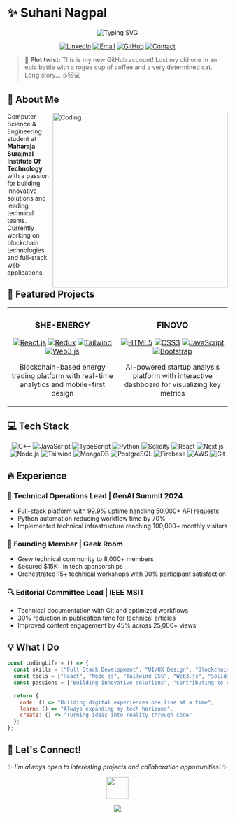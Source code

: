 # ✨ Suhani Nagpal

<div align="center">
  <img src="https://readme-typing-svg.herokuapp.com?font=Fira+Code&size=25&duration=3000&pause=1000&color=F73BFFCC&center=true&vCenter=true&width=435&lines=Full+Stack+Developer;Blockchain+Enthusiast;Technical+Lead" alt="Typing SVG" />
</div>

<p align="center">
  <a href="https://linkedin.com/in/suhani-nagpal072/"><img src="https://img.shields.io/badge/LinkedIn-0077B5?style=for-the-badge&logo=linkedin&logoColor=white" alt="LinkedIn"/></a>
  <a href="mailto:suhaningpl05@gmail.com"><img src="https://img.shields.io/badge/Email-D14836?style=for-the-badge&logo=gmail&logoColor=white" alt="Email"/></a>
  <a href="https://github.com/suhaningpl"><img src="https://img.shields.io/badge/GitHub-100000?style=for-the-badge&logo=github&logoColor=white" alt="GitHub"/></a>
  <a href="tel:+919311372005"><img src="https://img.shields.io/badge/Contact-25D366?style=for-the-badge&logo=whatsapp&logoColor=white" alt="Contact"/></a>
</p>

> 🔄 **Plot twist:** This is my new GitHub account! Lost my old one in an epic battle with a rogue cup of coffee and a very determined cat. Long story... ☕🐱💻

## 🌈 About Me

<img align="right" alt="Coding" width="400" src="https://media.giphy.com/media/L1R1tvI9svkIWwpVYr/giphy.gif">

Computer Science & Engineering student at **Maharaja Surajmal Institute Of Technology** with a passion for building innovative solutions and leading technical teams. Currently working on blockchain technologies and full-stack web applications.

## 🚀 Featured Projects

<table>
  <tr>
    <td width="50%">
      <h3 align="center">SHE-ENERGY</h3>
      <div align="center">
        <a href="#" target="_blank"><img src="https://img.shields.io/badge/React-20232A?style=for-the-badge&logo=react&logoColor=61DAFB" alt="React.js"></a>
        <a href="#" target="_blank"><img src="https://img.shields.io/badge/Redux-593D88?style=for-the-badge&logo=redux&logoColor=white" alt="Redux"></a>
        <a href="#" target="_blank"><img src="https://img.shields.io/badge/Tailwind_CSS-38B2AC?style=for-the-badge&logo=tailwind-css&logoColor=white" alt="Tailwind"></a>
        <a href="#" target="_blank"><img src="https://img.shields.io/badge/Web3.js-F16822?style=for-the-badge&logo=web3.js&logoColor=white" alt="Web3.js"></a>
      </div>
      <p align="center">Blockchain-based energy trading platform with real-time analytics and mobile-first design</p>
    </td>
    <td width="50%">
      <h3 align="center">FINOVO</h3>
      <div align="center">
        <a href="#" target="_blank"><img src="https://img.shields.io/badge/HTML5-E34F26?style=for-the-badge&logo=html5&logoColor=white" alt="HTML5"></a>
        <a href="#" target="_blank"><img src="https://img.shields.io/badge/CSS3-1572B6?style=for-the-badge&logo=css3&logoColor=white" alt="CSS3"></a>
        <a href="#" target="_blank"><img src="https://img.shields.io/badge/JavaScript-F7DF1E?style=for-the-badge&logo=javascript&logoColor=black" alt="JavaScript"></a>
        <a href="#" target="_blank"><img src="https://img.shields.io/badge/Bootstrap-563D7C?style=for-the-badge&logo=bootstrap&logoColor=white" alt="Bootstrap"></a>
      </div>
      <p align="center">AI-powered startup analysis platform with interactive dashboard for visualizing key metrics</p>
    </td>
  </tr>
</table>

## 💻 Tech Stack

<p align="center">
  <img src="https://img.shields.io/badge/C%2B%2B-00599C?style=for-the-badge&logo=c%2B%2B&logoColor=white" alt="C++"/>
  <img src="https://img.shields.io/badge/JavaScript-F7DF1E?style=for-the-badge&logo=javascript&logoColor=black" alt="JavaScript"/>
  <img src="https://img.shields.io/badge/TypeScript-007ACC?style=for-the-badge&logo=typescript&logoColor=white" alt="TypeScript"/>
  <img src="https://img.shields.io/badge/Python-3776AB?style=for-the-badge&logo=python&logoColor=white" alt="Python"/>
  <img src="https://img.shields.io/badge/Solidity-363636?style=for-the-badge&logo=solidity&logoColor=white" alt="Solidity"/>
  <img src="https://img.shields.io/badge/React-20232A?style=for-the-badge&logo=react&logoColor=61DAFB" alt="React"/>
  <img src="https://img.shields.io/badge/Next.js-000000?style=for-the-badge&logo=next.js&logoColor=white" alt="Next.js"/>
  <img src="https://img.shields.io/badge/Node.js-43853D?style=for-the-badge&logo=node.js&logoColor=white" alt="Node.js"/>
  <img src="https://img.shields.io/badge/Tailwind_CSS-38B2AC?style=for-the-badge&logo=tailwind-css&logoColor=white" alt="Tailwind"/>
  <img src="https://img.shields.io/badge/MongoDB-4EA94B?style=for-the-badge&logo=mongodb&logoColor=white" alt="MongoDB"/>
  <img src="https://img.shields.io/badge/PostgreSQL-316192?style=for-the-badge&logo=postgresql&logoColor=white" alt="PostgreSQL"/>
  <img src="https://img.shields.io/badge/Firebase-FFCA28?style=for-the-badge&logo=firebase&logoColor=black" alt="Firebase"/>
  <img src="https://img.shields.io/badge/AWS-232F3E?style=for-the-badge&logo=amazon-aws&logoColor=white" alt="AWS"/>
  <img src="https://img.shields.io/badge/Git-F05032?style=for-the-badge&logo=git&logoColor=white" alt="Git"/>
</p>

## 🔥 Experience

### 🌟 Technical Operations Lead | GenAI Summit 2024
- Full-stack platform with 99.9% uptime handling 50,000+ API requests
- Python automation reducing workflow time by 70%
- Implemented technical infrastructure reaching 100,000+ monthly visitors

### 💫 Founding Member | Geek Room
- Grew technical community to 8,000+ members
- Secured $15K+ in tech sponsorships
- Orchestrated 15+ technical workshops with 90% participant satisfaction

### 🔍 Editorial Committee Lead | IEEE MSIT
- Technical documentation with Git and optimized workflows
- 30% reduction in publication time for technical articles
- Improved content engagement by 45% across 25,000+ views

## 💡 What I Do

```javascript
const codingLife = () => {
  const skills = ["Full Stack Development", "UI/UX Design", "Blockchain", "Smart Contracts"];
  const tools = ["React", "Node.js", "Tailwind CSS", "Web3.js", "Solidity"];
  const passions = ["Building innovative solutions", "Contributing to open source", "Learning new technologies"];
  
  return {
    code: () => "Building digital experiences one line at a time",
    learn: () => "Always expanding my tech horizons",
    create: () => "Turning ideas into reality through code"
  };
};
```

## 🔮 Let's Connect!

<div align="center">
  <p>✨ <i>I'm always open to interesting projects and collaboration opportunities!</i> ✨</p>
  <a href="https://linkedin.com/in/suhani-nagpal072/">
    <img height="50" src="https://user-images.githubusercontent.com/46517096/166972883-f5f1d88c-0246-4374-88ac-ded0f2cf0699.png"/>
  </a>
</div>

<p align="center">
  <img src="https://capsule-render.vercel.app/api?type=waving&color=gradient&height=100&section=footer"/>
</p>
